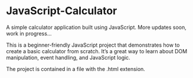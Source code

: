 # JavaScript-Calculator
A simple calculator application built using JavaScript. More updates soon, work in progress...

This is a beginner-friendly JavaScript project that demonstrates how to create a basic calculator from scratch.
It’s a great way to learn about DOM manipulation, event handling, and JavaScript logic.

The project is contained in a file with the .html extension.
